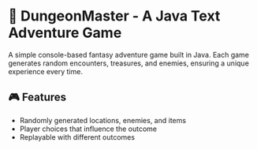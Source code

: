 # 🧙 DungeonMaster - A Java Text Adventure Game

A simple console-based fantasy adventure game built in Java. Each game generates random encounters, treasures, and enemies, ensuring a unique experience every time.

## 🎮 Features
- Randomly generated locations, enemies, and items
- Player choices that influence the outcome
- Replayable with different outcomes

